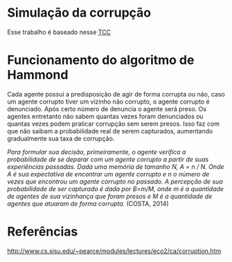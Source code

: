 # Simulação da corrupção

Esse trabalho é baseado nesse [TCC](http://bdm.unb.br/bitstream/10483/8419/1/2014_MatheusSchmelingCosta.pdf)

# Funcionamento do algoritmo de Hammond

Cada agente possui a predisposição de agir de forma corrupta ou não, caso um agente corrupto tiver um vizinho não corrupto, o agente corrupto é denunciado. Após certo número de denuncia o agente será preso. Os agentes entretanto não sabem quantas vezes foram denunciados ou quantas vezes podem praticar corrupção sem serem presos. Isso faz com que não saibam a probabilidade real de serem capturados, aumentando gradualmente sua taxa de corrupção.

*Para formular sua decisão, primeiramente, o agente verifica a probabilidade de se deparar com um agente corrupto a partir de suas experiências passadas. Dada uma memória de tamanho N, A = n / N. Onde A é sua expectativa de encontrar um agente corrupto e n o número de vezes que encontrou um agente corrupto no passado. A percepção de sua probabilidade de ser capturado é dada por B=m/M, onde m é a quantidade de agentes de sua vizinhança que foram presos e M é a quantidade de agentes que atuaram de forma corrupta.* (COSTA, 2014)

# Referências

http://www.cs.sjsu.edu/~pearce/modules/lectures/eco2/ca/corruption.htm